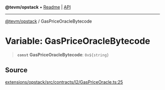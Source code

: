 **@tevm/opstack** • [Readme](../README.md) \| [API](../globals.md)

***

[@tevm/opstack](../README.md) / GasPriceOracleBytecode

# Variable: GasPriceOracleBytecode

> **`const`** **GasPriceOracleBytecode**: ```0x${string}```

## Source

[extensions/opstack/src/contracts/l2/GasPriceOracle.ts:25](https://github.com/evmts/tevm-monorepo/blob/main/extensions/opstack/src/contracts/l2/GasPriceOracle.ts#L25)
